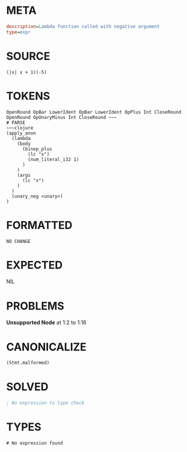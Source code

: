# META
~~~ini
description=Lambda function called with negative argument
type=expr
~~~
# SOURCE
~~~roc
(|x| x + 1)(-5)
~~~
# TOKENS
~~~text
OpenRound OpBar LowerIdent OpBar LowerIdent OpPlus Int CloseRound OpenRound OpUnaryMinus Int CloseRound ~~~
# PARSE
~~~clojure
(apply_anon
  (lambda
    (body
      (binop_plus
        (lc "x")
        (num_literal_i32 1)
      )
    )
    (args
      (lc "x")
    )
  )
  (unary_neg <unary>)
)
~~~
# FORMATTED
~~~roc
NO CHANGE
~~~
# EXPECTED
NIL
# PROBLEMS
**Unsupported Node**
at 1:2 to 1:16

# CANONICALIZE
~~~clojure
(Stmt.malformed)
~~~
# SOLVED
~~~clojure
; No expression to type check
~~~
# TYPES
~~~roc
# No expression found
~~~
